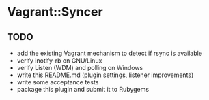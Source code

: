 # Vagrant::Syncer

## TODO

- add the existing Vagrant mechanism to detect if rsync is available
- verify inotify-rb on GNU/Linux
- verify Listen (WDM) and polling on Windows
- write this README.md (plugin settings, listener improvements)
- write some acceptance tests
- package this plugin and submit it to Rubygems
